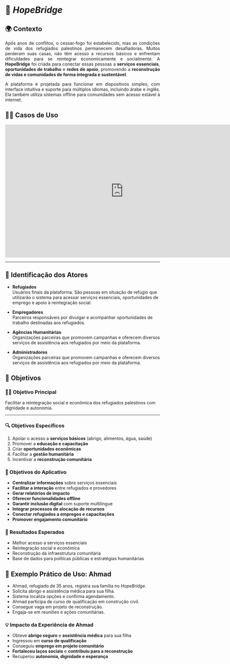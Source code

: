 # 🏥 _HopeBridge_

## 🌍 Contexto

<div style="text-align: justify;">
  <p>Após anos de conflitos, o cessar-fogo foi estabelecido, mas as condições de vida dos refugiados
  palestinos permanecem desafiadoras. Muitos perderam suas casas, não têm acesso a recursos
  básicos e enfrentam dificuldades para se reintegrar economicamente e socialmente. A
  <b>HopeBridge</b> foi criada para conectar essas pessoas a <b>serviços essenciais</b>, <b>oportunidades de
  trabalho</b> e <b>redes de apoio</b>, promovendo a <b>reconstrução de vidas e comunidades de forma
  integrada e sustentável</b>.
  </p>
  <p>
  A plataforma é projetada para funcionar em dispositivos simples, com interface intuitiva e
  suporte para múltiplos idiomas, incluindo árabe e inglês. Ela também utiliza sistemas offline para
  comunidades sem acesso estável à internet.
  </p>
</div>

## 🧑‍🏫 Casos de Uso

<iframe width="768" height="432" src="https://miro.com/app/live-embed/uXjVIhh5pSs=/?embedMode=view_only_without_ui&moveToViewport=-1604,9,2343,1130&embedId=973566500157" frameborder="0" scrolling="no" allow="fullscreen; clipboard-read; clipboard-write" allowfullscreen></iframe>

---

## 📘 Identificação dos Atores

- **Refugiados**<br>
  Usuários finais da plataforma. São pessoas em situação de refúgio que utilizarão o sistema para acessar serviços essenciais, oportunidades de emprego e apoio à reintegração social.

- **Empregadores**<br>
  Parceiros responsáveis por divulgar e acompanhar oportunidades de trabalho destinadas aos refugiados.

- **Agências Humanitárias**<br>
  Organizações parceiras que promovem campanhas e oferecem diversos serviços de assistência aos refugiados por meio da plataforma.

- **Administradores**<br>
  Organizações parceiras que promovem campanhas e oferecem diversos serviços de assistência aos refugiados por meio da plataforma.

## 🎯 Objetivos

### 👨‍💻 Objetivo Principal

Facilitar a reintegração social e econômica dos refugiados palestinos com dignidade e autonomia.

---

### 🔍 Objetivos Específicos

1. Apoiar o acesso a **serviços básicos** (abrigo, alimentos, água, saúde)
2. Promover a **educação e capacitação**
3. Criar **oportunidades econômicas**
4. Facilitar a **gestão humanitária**
5. Incentivar a **reconstrução comunitária**

### 📱 Objetivos do Aplicativo

- **Centralizar informações** sobre serviços essenciais
- **Facilitar a interação** entre refugiados e provedores
- **Gerar relatórios de impacto**
- **Oferecer funcionalidades offline**
- **Garantir inclusão digital** com suporte multilíngue
- **Integrar processos de alocação de recursos**
- **Conectar refugiados a empregos e capacitações**
- **Promover engajamento comunitário**


### 🧾 Resultados Esperados

- Melhor acesso a serviços essenciais
- Reintegração social e econômica
- Reconstrução da infraestrutura comunitária
- Base de dados para políticas públicas e estratégias humanitárias

## 🧪 Exemplo Prático de Uso: Ahmad

- Ahmad, refugiado de 35 anos, registra sua família no _HopeBridge_.
- Solicita abrigo e assistência médica para sua filha.
- Sistema localiza opções e confirma agendamento.
- Ahmad participa de curso de qualificação em construção civil.
- Consegue vaga em projeto de reconstrução.
- Engaja-se em reuniões e ações comunitárias.

### 💡 Impacto da Experiência de Ahmad

- Obteve **abrigo seguro** e **assistência médica** para sua filha
- Ingressou em **curso de qualificação**
- Conseguiu **emprego em projeto comunitário**
- **Fortaleceu laços sociais** e **contribuiu para a reconstrução**
- Recuperou **autonomia, dignidade e esperança**